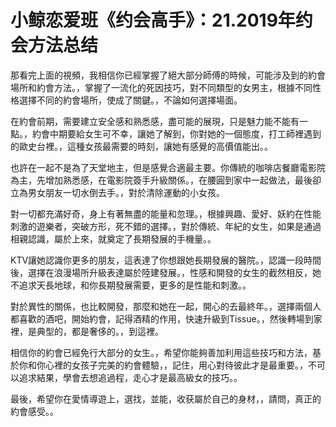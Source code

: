 # 小鲸恋爱班《约会高手》：21.2019年约会方法总结

那看完上面的視頻，我相信你已經掌握了絕大部分師傅的時候，可能涉及到的約會場所和約會方法。，掌握了一流化的死因技巧，對不同類型的女男主，根據不同性格選擇不同的約會場所，使成了關鍵。，不論如何選擇場面。

在約會前期，需要建立安全感和熟悉感，盡可能的展現，只是魅力能不能有一點。，約會中期要給女生可不幸，讓她了解到，你對她的一個態度，打工師裡遇到的歐史台裡。，這種女孩最需要的時刻，讓她有感覺的高價值能出。。

也許在一起不是為了天堂地主，但是感覺合適最主要。你傳統的咖啡店餐廳電影院為主，先增加熟悉感，在電影院簽手升級關係。，在腰圓到家中一起做法，最後卻立為男女朋友一切水倒去手。，對於清除運動的小女孩。

對一切都充滿好奇，身上有著無盡的能量和忽理。，根據興趣、愛好、妖約在性能刺激的遊樂者，突破方形，死不錯的選擇。，對於傳統、年紀的女生，如果是通過相親認識，屬於上來，就奠定了長期發展的手機量。。

KTV讓她認識你更多的朋友，這表達了你想跟她長期發展的醫院。，認識一段時間後，選擇在浪漫場所升級表達屬於陸建發展。，性感和開發的女生的截然相反，她不追求天長地球，和你長期發展需要，更多的是性能和刺激。。

對於異性的關係，也比較開發，那麼和她在一起，開心的去最終年。，選擇兩個人都喜歡的酒吧，開始約會，記得酒精的作用，快速升級到Tissue。，然後轉場到家裡，是典型的，都是奢侈的。，到這裡。

相信你的約會已經免行大部分的女生。，希望你能夠善加利用這些技巧和方法，基於你和你心裡的女孩子完美的約會體驗，，記住，用心對待彼此才是最重要。，不可以追求結果，學會去想追過程，走心才是最高級女的技巧。。

最後，希望你在愛情導遊上，選找，並能，收获屬於自己的身材，，請問，真正的約會感受。。